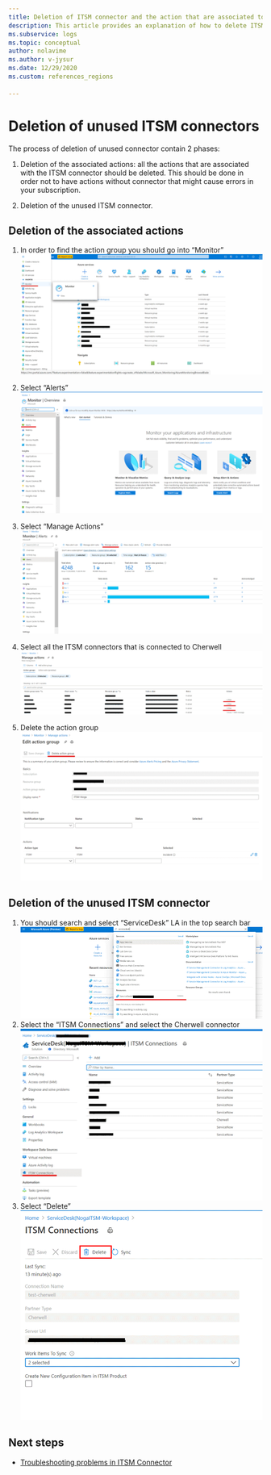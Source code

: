 ```yaml
---
title: Deletion of ITSM connector and the action that are associated to it
description: This article provides an explanation of how to delete ITSM connector and the action groups that are associated to it.
ms.subservice: logs
ms.topic: conceptual
author: nolavime
ms.author: v-jysur
ms.date: 12/29/2020
ms.custom: references_regions

---
```


# Deletion of unused ITSM connectors

The process of deletion of unused connector contain 2 phases:

1. Deletion of the associated actions: all the actions that are associated with the ITSM connector should be deleted. This should be done in order not to have actions without connector that might cause errors in your subscription.

2. Deletion of the unused ITSM connector.

## Deletion of the associated actions

1. In order to find the action group you should go into “Monitor”
    ![Screenshot of monitor selection.](media/itsmc-connector-deletion/itsmc-monitor-selection.png)

2. Select “Alerts”
    ![Screenshot of alerts selection.](media/itsmc-connector-deletion/itsmc-alert-selection.png)
3. Select “Manage Actions”
    ![Screenshot of manage actions selection.](media/itsmc-connector-deletion/itsmc-actions-selection.png)
4. Select all the ITSM connectors that is connected to Cherwell
    ![Screenshot of ITSM connectors that is connected to Cherwell.](media/itsmc-connector-deletion/itsmc-actions-screen.png)
5. Delete the action group
    ![Screenshot of action group deletion.](media/itsmc-connector-deletion/itsmc-action-deletion.png)

## Deletion of the unused ITSM connector

1. You should search and select “ServiceDesk” LA in the top search bar
    ![Screenshot of search and select “ServiceDesk” LA.](media/itsmc-connector-deletion/itsmc-connector-selection.png)
2. Select the “ITSM Connections” and select the Cherwell connector
    ![Screenshot of Cherwell ITSM connectors.](media/itsmc-connector-deletion/itsmc-cherwell-connector.png)
3. Select “Delete”
    ![Screenshot of ITSM connector deletion.](media/itsmc-connector-deletion/itsmc-connector-deletion.png)

## Next steps

* [Troubleshooting problems in ITSM Connector](./itsmc-resync-servicenow.md)
